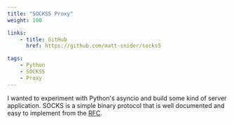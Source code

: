 ```yaml
---
title: "SOCKS5 Proxy"
weight: 100

links:
    - title: GitHub
      href: https://github.com/matt-snider/socks5

tags:
    - Python
    - SOCKS5
    - Proxy
---
```


I wanted to experiment with Python's asyncio and build some kind of server application. SOCKS is a simple binary protocol that is well documented and easy to implement from the [RFC][socks-rfc].

<!--more-->


[socks-rfc]: https://tools.ietf.org/html/rfc1928

